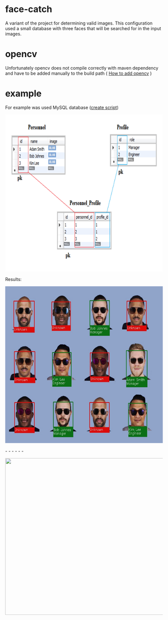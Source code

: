 # face-catch
A variant of the project for determining valid images. This configuration used a small database with three faces that will be searched for in the input images.
# opencv
Unfortunately opencv does not compile correctly with maven dependency and have to be added manually to the build path
( <a target="_blank" href="https://docs.opencv.org/2.4/doc/tutorials/introduction/java_eclipse/java_eclipse.html#java-eclipse">How to add opencv</a> )
# example
<p>For example was used MySQL database (<a href="src/main/resources/create_db.sql">create script</a>)</p>
<img src="README/bd.png" height="500" width="800">
<p>Results:</p>
<img src="test_resources/test1/output.jpg" height="500" width="800">
<p>- - - - - -</p>
<img src="test_resources/test2/output.jpg" height="500" width="800">

